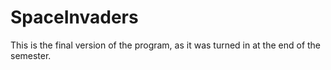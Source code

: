 SpaceInvaders
=============

This is the final version of the program, as it was turned in at the end of the semester.
